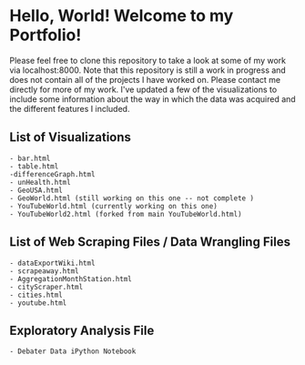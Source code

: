 # Hello, World! Welcome to my Portfolio! 

Please feel free to clone this repository to take a look at some of my work via localhost:8000. Note that this repository is still a work in progress and does not contain all of the projects I have worked on. Please contact me directly for more of my work. I've updated a few of the visualizations to include some information about the way in which the data was acquired and the different features I included.

## List of Visualizations

    - bar.html
    - table.html
    -differenceGraph.html
    - unHealth.html
    - GeoUSA.html
    - GeoWorld.html (still working on this one -- not complete )
    - YouTubeWorld.html (currently working on this one)
    - YouTubeWorld2.html (forked from main YouTubeWorld.html)

## List of Web Scraping Files / Data Wrangling Files

    - dataExportWiki.html
    - scrapeaway.html
    - AggregationMonthStation.html
    - cityScraper.html
    - cities.html
    - youtube.html

## Exploratory Analysis File

    - Debater Data iPython Notebook

